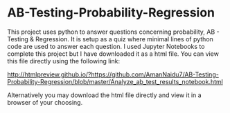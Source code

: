# AB-Testing-Probability-Regression
This project uses python to answer questions concerning probability, AB - Testing & Regression.  It is setup as a quiz where minimal lines of python code are used to answer each question. I used Jupyter Notebooks to complete this project but I have downloaded it as a html file. You can view this file directly using the following link:

http://htmlpreview.github.io/?https://github.com/AmanNaidu7/AB-Testing-Probability-Regression/blob/master/Analyze_ab_test_results_notebook.html

Alternatively you may download the html file directly and view it in a browser of your choosing.
